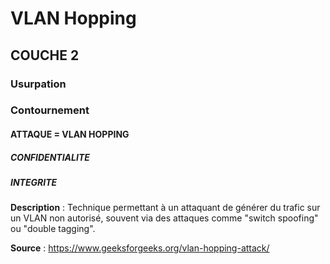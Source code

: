 # VLAN Hopping
## COUCHE 2

### Usurpation
### Contournement

#### ATTAQUE = VLAN HOPPING

##### CONFIDENTIALITE
##### INTEGRITE

**Description** :
Technique permettant à un attaquant de générer du trafic sur un VLAN non autorisé, souvent via des attaques comme "switch spoofing" ou "double tagging".

**Source** : https://www.geeksforgeeks.org/vlan-hopping-attack/

